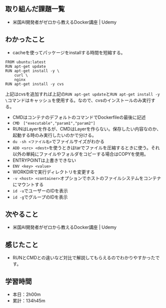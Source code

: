 ## 取り組んだ課題一覧
- 米国AI開発者がゼロから教えるDocker講座 | Udemy
## わかったこと
- cacheを使ってパッケージをinstallする時間を短縮する。
```
FROM ubuntu:latest
RUN apt-get update
RUN apt-get install -y \
    curl \
    nginx
RUN apt-get install -y cvs
```
上記はcvsを追加すれば上記の`RUN apt-get update`と`RUN apt-get install -y \`コマンドはキャッシュを使用する。なので、cvsのインストールのみ実行する。
- CMDはコンテナのデフォルトのコマンドでDockerfileの最後に記述
- `CMD　["executable","param1","param2"]`
- RUNはLayerを作るが、CMDはLayerを作らない。保存したい内容なのか、起動する時のみ実行したいのかで分ける。
- `du -sh <ファイル名>`でファイルサイズがわかる
- `ADD <src> <dest>`を使うときはtarでファイルを圧縮するときに使う。それ以外の単純にファイルやフォルダをコピーする場合はCOPYを使用。
- ENTRYPOINTは上書きできない
- `ENV <key> <value>`
- WORKDIRで実行ディレクトリを変更する
- `-v <host> <container>`オプションでホストのファイルシステムをコンテナにマウントする
- `id -u`でユーザーのIDを表示
- `id -g`でグループのIDを表示
## 次やること
- 米国AI開発者がゼロから教えるDocker講座 | Udemy
## 感じたこと
- RUNとCMDとの違いなど対比で解説してもらえるのでわかりやすかったです。
## 学習時間
- 本日：2h00m
- 累計：134h45m
